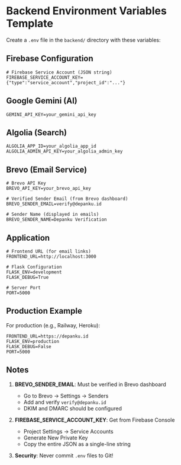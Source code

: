 # Backend Environment Variables Template

Create a `.env` file in the `backend/` directory with these variables:

## Firebase Configuration
```env
# Firebase Service Account (JSON string)
FIREBASE_SERVICE_ACCOUNT_KEY={"type":"service_account","project_id":"..."}
```

## Google Gemini (AI)
```env
GEMINI_API_KEY=your_gemini_api_key
```

## Algolia (Search)
```env
ALGOLIA_APP_ID=your_algolia_app_id
ALGOLIA_ADMIN_API_KEY=your_algolia_admin_key
```

## Brevo (Email Service)
```env
# Brevo API Key
BREVO_API_KEY=your_brevo_api_key

# Verified Sender Email (from Brevo dashboard)
BREVO_SENDER_EMAIL=verify@depanku.id

# Sender Name (displayed in emails)
BREVO_SENDER_NAME=Depanku Verification
```

## Application
```env
# Frontend URL (for email links)
FRONTEND_URL=http://localhost:3000

# Flask Configuration
FLASK_ENV=development
FLASK_DEBUG=True

# Server Port
PORT=5000
```

## Production Example

For production (e.g., Railway, Heroku):
```env
FRONTEND_URL=https://depanku.id
FLASK_ENV=production
FLASK_DEBUG=False
PORT=5000
```

## Notes

1. **BREVO_SENDER_EMAIL**: Must be verified in Brevo dashboard
   - Go to Brevo → Settings → Senders
   - Add and verify `verify@depanku.id`
   - DKIM and DMARC should be configured

2. **FIREBASE_SERVICE_ACCOUNT_KEY**: Get from Firebase Console
   - Project Settings → Service Accounts
   - Generate New Private Key
   - Copy the entire JSON as a single-line string

3. **Security**: Never commit `.env` files to Git!
